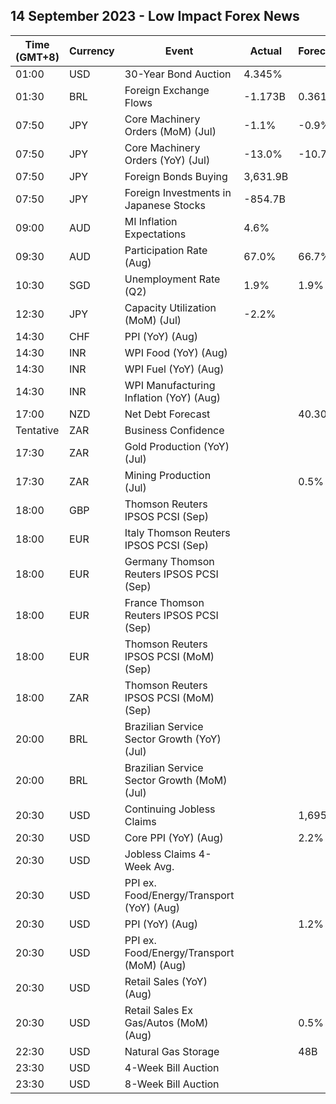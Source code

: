 ## 14 September 2023 - Low Impact Forex News

| Time (GMT+8) | Currency | Event | Actual | Forecast | Previous |
|------|----------|-------|--------|----------|----------|
| 01:00 | USD | 30-Year Bond Auction | 4.345% |  | 4.189% |
| 01:30 | BRL | Foreign Exchange Flows | -1.173B | 0.361B | -0.566B |
| 07:50 | JPY | Core Machinery Orders (MoM) (Jul) | -1.1% | -0.9% | 2.7% |
| 07:50 | JPY | Core Machinery Orders (YoY) (Jul) | -13.0% | -10.7% | -5.8% |
| 07:50 | JPY | Foreign Bonds Buying | 3,631.9B |  | 90.7B |
| 07:50 | JPY | Foreign Investments in Japanese Stocks | -854.7B |  | 532.1B |
| 09:00 | AUD | MI Inflation Expectations | 4.6% |  | 4.9% |
| 09:30 | AUD | Participation Rate (Aug) | 67.0% | 66.7% | 66.9% |
| 10:30 | SGD | Unemployment Rate (Q2) | 1.9% | 1.9% | 1.9% |
| 12:30 | JPY | Capacity Utilization (MoM) (Jul) | -2.2% |  | 3.8% |
| 14:30 | CHF | PPI (YoY) (Aug) |  |  | -0.6% |
| 14:30 | INR | WPI Food (YoY) (Aug) |  |  | 14.25% |
| 14:30 | INR | WPI Fuel (YoY) (Aug) |  |  | -12.79% |
| 14:30 | INR | WPI Manufacturing Inflation (YoY) (Aug) |  |  | -2.51% |
| 17:00 | NZD | Net Debt Forecast |  | 40.30% | 38.50% |
| Tentative | ZAR | Business Confidence |  |  | 107.3 |
| 17:30 | ZAR | Gold Production (YoY) (Jul) |  |  | 28.5% |
| 17:30 | ZAR | Mining Production (Jul) |  | 0.5% | 1.1% |
| 18:00 | GBP | Thomson Reuters IPSOS PCSI (Sep) |  |  | 50.2 |
| 18:00 | EUR | Italy Thomson Reuters IPSOS PCSI (Sep) |  |  | 45.75 |
| 18:00 | EUR | Germany Thomson Reuters IPSOS PCSI (Sep) |  |  | 48.80 |
| 18:00 | EUR | France Thomson Reuters IPSOS PCSI (Sep) |  |  | 43.82 |
| 18:00 | EUR | Thomson Reuters IPSOS PCSI (MoM) (Sep) |  |  | 49.82 |
| 18:00 | ZAR | Thomson Reuters IPSOS PCSI (MoM) (Sep) |  |  | 40.56 |
| 20:00 | BRL | Brazilian Service Sector Growth (YoY) (Jul) |  |  | 4.1% |
| 20:00 | BRL | Brazilian Service Sector Growth (MoM) (Jul) |  |  | 0.2% |
| 20:30 | USD | Continuing Jobless Claims |  | 1,695K | 1,679K |
| 20:30 | USD | Core PPI (YoY) (Aug) |  | 2.2% | 2.4% |
| 20:30 | USD | Jobless Claims 4-Week Avg. |  |  | 229.25K |
| 20:30 | USD | PPI ex. Food/Energy/Transport (YoY) (Aug) |  |  | 2.7% |
| 20:30 | USD | PPI (YoY) (Aug) |  | 1.2% | 0.8% |
| 20:30 | USD | PPI ex. Food/Energy/Transport (MoM) (Aug) |  |  | 0.2% |
| 20:30 | USD | Retail Sales (YoY) (Aug) |  |  | 3.17% |
| 20:30 | USD | Retail Sales Ex Gas/Autos (MoM) (Aug) |  | 0.5% | 1.0% |
| 22:30 | USD | Natural Gas Storage |  | 48B | 33B |
| 23:30 | USD | 4-Week Bill Auction |  |  | 5.280% |
| 23:30 | USD | 8-Week Bill Auction |  |  | 5.290% |

